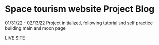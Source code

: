 # Space tourism website Project Blog

01/31/22 - 02/13/22
Project initialized, following tutorial and self practice building main and moon page 

[LIVE SITE](https://nottohave.github.io/space-travel-website-practice/)
